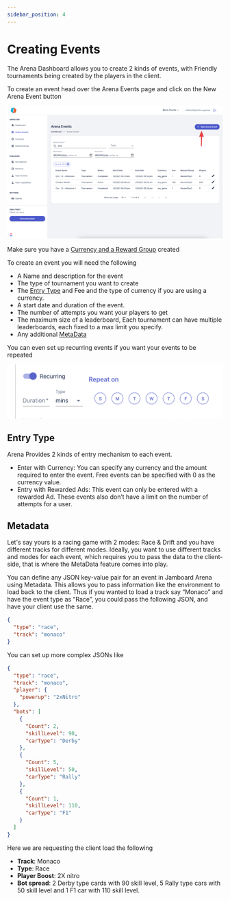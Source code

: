 ```yaml
---
sidebar_position: 4
---
```

# Creating Events

The Arena Dashboard allows you to create 2 kinds of events, with Friendly tournaments being created by the players in the client. 

To create an event head over the Arena Events page and click on the New Arena Event button

![image](../../static/img/create_event_1.png)

Make sure you have a [Currency and a Reward Group](./reward-currency) created
  
To create an event you will need the following 
- A Name and description for the event
- The type of tournament you want to create
- The [Entry Type](#entry-type) and Fee and the type of currency if you are using a currency.
- A start date and duration of the event.
- The number of attempts you want your players to get
- The maximum size of a leaderboard, Each tournament can have multiple leaderboards, each fixed to a max limit you specify.
- Any additional [MetaData](#metadata)

You can even set up recurring events if you want your events to be repeated 

![image](../../static/img/create_event_recurring.png)

## Entry Type
Arena Provides 2 kinds of entry mechanism to each event. 

- Enter with Currency: You can specify any currency and the amount required to enter the event. Free events can be specified with 0 as the currency value. 
- Entry with Rewarded Ads: This event can only be entered with a rewarded Ad. These events also don’t have a limit on the number of attempts for a user.

## Metadata

Let's say yours is a racing game with 2 modes: Race & Drift and you have different tracks for different modes. Ideally, you want to use different tracks and modes for each event, which requires you to pass the data to the client-side, that is where the MetaData feature comes into play.

You can define any JSON key-value pair for an event in Jamboard Arena using Metadata. This allows you to pass information like the environment to load back to the client. Thus if you wanted to load a track say “Monaco” and have the event type as “Race”, you could pass the following JSON, and have your client use the same.

```json
{
  "type": "race",
  "track": "monaco"
}
```

You can set up more complex JSONs like

```json
{
  "type": "race",
  "track": "monaco",
  "player": {
    "powerup": "2xNitro"
  },
  "bots": [
    {
      "Count": 2,
      "skillLevel": 90,
      "carType": "Derby"
    },
    {
      "Count": 5,
      "skillLevel": 50,
      "carType": "Rally"
    },
    {
      "Count": 1,
      "skillLevel": 110,
      "carType": "F1"
    }
  ]
}
```


Here we are requesting the client load the following 

- **Track**: Monaco
- **Type**: Race
- **Player Boost**: 2X nitro
- **Bot spread**: 2 Derby type cards with 90 skill level, 5 Rally type cars with 50 skill level and 1 F1 car with 110 skill level. 
